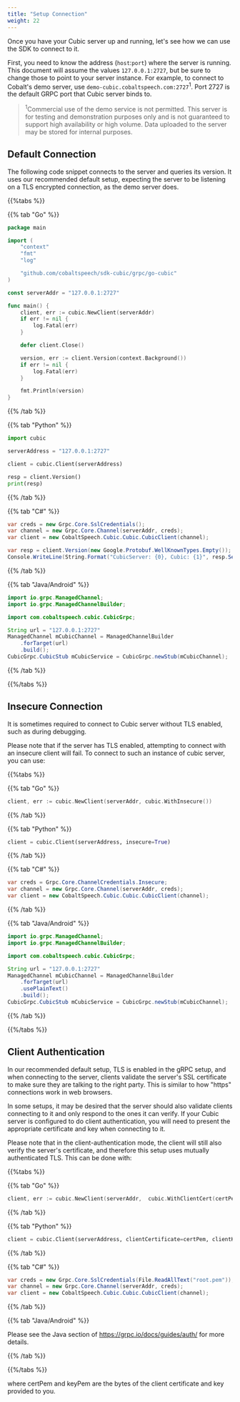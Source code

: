 ```yaml
---
title: "Setup Connection"
weight: 22
---
```


Once you have your Cubic server up and running, let's see how we can use the SDK
to connect to it.

<!--more-->

First, you need to know the address (`host`:`port`) where the server is running.
This document will assume the values `127.0.0.1:2727`, but be sure to change
those to point to your server instance. For example, to connect to Cobalt's demo server,
use `demo-cubic.cobaltspeech.com:2727`<sup>1</sup>.  Port 2727 is the default GRPC port that
Cubic server binds to.

> <sup>1</sup>Commercial use of the demo service is not permitted. This server is for testing and demonstration purposes only and is not guaranteed to support high availability or high volume. Data uploaded to the server may be stored for internal purposes.

## Default Connection

The following code snippet connects to the server and queries its version.  It uses our recommended
default setup, expecting the server to be listening on a TLS encrypted connection,  as the demo
server does.

{{%tabs %}}

{{% tab "Go" %}}
``` go
package main

import (
	"context"
	"fmt"
	"log"

	"github.com/cobaltspeech/sdk-cubic/grpc/go-cubic"
)

const serverAddr = "127.0.0.1:2727"

func main() {
	client, err := cubic.NewClient(serverAddr)
	if err != nil {
		log.Fatal(err)
	}

	defer client.Close()

	version, err := client.Version(context.Background())
	if err != nil {
		log.Fatal(err)
	}

	fmt.Println(version)
}
```
{{% /tab %}}

{{% tab "Python" %}}
``` python
import cubic

serverAddress = "127.0.0.1:2727"

client = cubic.Client(serverAddress)

resp = client.Version()
print(resp)
```
{{% /tab %}}

{{% tab "C#" %}}
``` c#
var creds = new Grpc.Core.SslCredentials();
var channel = new Grpc.Core.Channel(serverAddr, creds);
var client = new CobaltSpeech.Cubic.Cubic.CubicClient(channel);

var resp = client.Version(new Google.Protobuf.WellKnownTypes.Empty());
Console.WriteLine(String.Format("CubicServer: {0}, Cubic: {1}", resp.Server, resp.Cubic));
```
{{% /tab %}}

{{% tab "Java/Android" %}}
``` java
import io.grpc.ManagedChannel;
import io.grpc.ManagedChannelBuilder;

import com.cobaltspeech.cubic.CubicGrpc;

String url = "127.0.0.1:2727"
ManagedChannel mCubicChannel = ManagedChannelBuilder
    .forTarget(url)
    .build();
CubicGrpc.CubicStub mCubicService = CubicGrpc.newStub(mCubicChannel);
```
{{% /tab %}}

{{%/tabs %}}


## Insecure Connection

It is sometimes required to connect to Cubic server without TLS enabled, such as
during debugging.

Please note that if the server has TLS enabled, attempting to connect with an
insecure client will fail.
To connect to such an instance of cubic server, you can use:

{{%tabs %}}

{{% tab "Go" %}}
``` go
client, err := cubic.NewClient(serverAddr, cubic.WithInsecure())
```
{{% /tab %}}

{{% tab "Python" %}}
``` python
client = cubic.Client(serverAddress, insecure=True)
```
{{% /tab %}}

{{% tab "C#" %}}
``` c#
var creds = Grpc.Core.ChannelCredentials.Insecure;
var channel = new Grpc.Core.Channel(serverAddr, creds);
var client = new CobaltSpeech.Cubic.Cubic.CubicClient(channel);
```
{{% /tab %}}

{{% tab "Java/Android" %}}
``` java
import io.grpc.ManagedChannel;
import io.grpc.ManagedChannelBuilder;

import com.cobaltspeech.cubic.CubicGrpc;

String url = "127.0.0.1:2727"
ManagedChannel mCubicChannel = ManagedChannelBuilder
    .forTarget(url)
    .usePlainText()
    .build();
CubicGrpc.CubicStub mCubicService = CubicGrpc.newStub(mCubicChannel);
```
{{% /tab %}}

{{%/tabs %}}

## Client Authentication

In our recommended default setup, TLS is enabled in the gRPC setup, and when
connecting to the server, clients validate the server's SSL certificate to make
sure they are talking to the right party.  This is similar to how "https"
connections work in web browsers.

In some setups, it may be desired that the server should also validate clients
connecting to it and only respond to the ones it can verify. If your Cubic
server is configured to do client authentication, you will need to present the
appropriate certificate and key when connecting to it.

Please note that in the client-authentication mode, the client will still also
verify the server's certificate, and therefore this setup uses mutually
authenticated TLS. This can be done with:

{{%tabs %}}

{{% tab "Go" %}}
``` go
client, err := cubic.NewClient(serverAddr,  cubic.WithClientCert(certPem, keyPem))
```
{{% /tab %}}

{{% tab "Python" %}}
``` python
client = cubic.Client(serverAddress, clientCertificate=certPem, clientKey=keyPem)
```
{{% /tab %}}

{{% tab "C#" %}}
``` c#
var creds = new Grpc.Core.SslCredentials(File.ReadAllText("root.pem"));
var channel = new Grpc.Core.Channel(serverAddr, creds);
var client = new CobaltSpeech.Cubic.Cubic.CubicClient(channel);
```
{{% /tab %}}

{{% tab "Java/Android" %}}

Please see the Java section of https://grpc.io/docs/guides/auth/ for more details.

{{% /tab %}}

{{%/tabs %}}

where certPem and keyPem are the bytes of the client certificate and key
provided to you.

